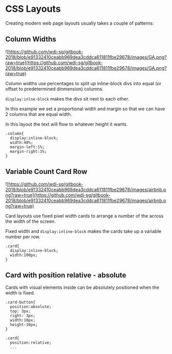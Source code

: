 # CSS Layouts
Creating modern web page layouts usually takes a couple of patterns:

## Column Widths

![https://github.com/wdi-sg/gitbook-2018/blob/e91332410ceabb969dea3cddca611811fbe29678/images/GA.png?raw=true](https://github.com/wdi-sg/gitbook-2018/blob/e91332410ceabb969dea3cddca611811fbe29678/images/GA.png?raw=true)


Column widths use percentages to split up inline-block divs into equal (or offset to predetermined dinmension) columns.

`display:inlne-block` makes the divs sit next to each other.

In this example we set a proportional width and margin so that we can have 2 columns that are equal width.

In this layout the text will flow to whatever height it wants.

```
.column{
  display:inline-block;
  width:48%;
  margin-left:1%;
  margin-right:1%;
}
```

## Variable Count Card Row

![https://github.com/wdi-sg/gitbook-2018/blob/e91332410ceabb969dea3cddca611811fbe29678/images/airbnb.png?raw=true](https://github.com/wdi-sg/gitbook-2018/blob/e91332410ceabb969dea3cddca611811fbe29678/images/airbnb.png?raw=true)

Card layouts use fixed pixel width cards to arrange a number of the across the width of the screen.

Fixed width and `display:inline-block` makes the cards take up a variable number per row.
```
.card{
  display:inline-block;
  width:100px;
}
```

## Card with position relative - absolute

Cards with visual elements inside can be absolutely positioned when the width is fixed.

```
.card-button{
  position:absolute;
  top: 3px;
  right: 3px;
  width:10px;
  height:10px;
}

.card{
  position:relative;
  ...
```
